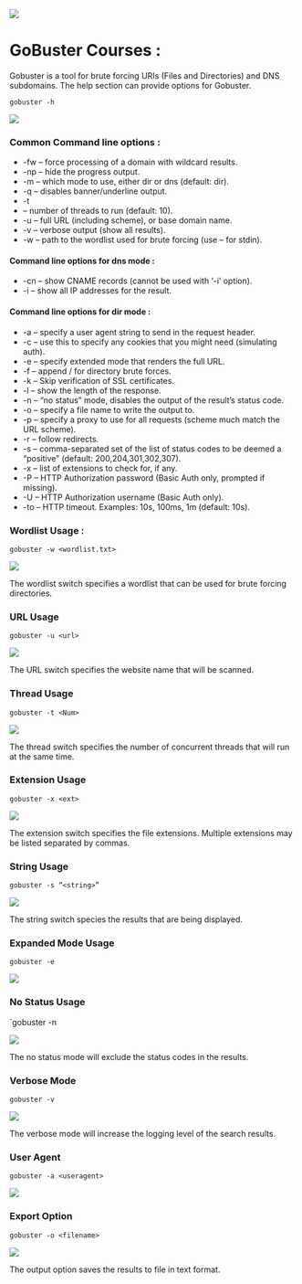 ![](https://redteamtutorials.com/wp-content/uploads/2018/11/gobuster-1.png)

# GoBuster Courses : 

Gobuster is a tool for brute forcing URIs (Files and Directories) and DNS subdomains.
The help section can provide options for Gobuster.

`gobuster -h`

![](https://redteamtutorials.com/wp-content/uploads/2018/11/help.png)

### Common Command line options :

- -fw – force processing of a domain with wildcard results.
- -np – hide the progress output.
- -m  – which mode to use, either dir or dns (default: dir).
- -q – disables banner/underline output.
- -t
-  – number of threads to run (default: 10).
- -u  – full URL (including scheme), or base domain name.
- -v – verbose output (show all results).
- -w  – path to the wordlist used for brute forcing (use – for stdin).

#### Command line options for dns mode :

- -cn – show CNAME records (cannot be used with ‘-i’ option).
- -i – show all IP addresses for the result.

#### Command line options for dir mode :

- -a <user agent string> – specify a user agent string to send in the request header.
- -c <http cookies> – use this to specify any cookies that you might need (simulating auth).
- -e – specify extended mode that renders the full URL.
- -f – append / for directory brute forces.
- -k – Skip verification of SSL certificates.
- -l – show the length of the response.
- -n – “no status” mode, disables the output of the result’s status code.
- -o <file> – specify a file name to write the output to.
- -p <proxy url> – specify a proxy to use for all requests (scheme much match the URL scheme).
- -r – follow redirects.
- -s <status codes> – comma-separated set of the list of status codes to be deemed a “positive” (default: 200,204,301,302,307).
- -x <extensions> – list of extensions to check for, if any.
- -P <password> – HTTP Authorization password (Basic Auth only, prompted if missing).
- -U <username> – HTTP Authorization username (Basic Auth only).
- -to <timeout> – HTTP timeout. Examples: 10s, 100ms, 1m (default: 10s).

### Wordlist Usage :

`gobuster -w <wordlist.txt>`

![](https://redteamtutorials.com/wp-content/uploads/2018/11/gobusterexample-wordlist-1024x499.png)

The wordlist switch specifies a wordlist that can be used for brute forcing directories.

### URL Usage

`gobuster -u <url>`

![](https://redteamtutorials.com/wp-content/uploads/2018/11/gobusterexample-url-1024x499.png)

The URL switch specifies the website name that will be scanned.

### Thread Usage

`gobuster -t <Num>`

![](https://redteamtutorials.com/wp-content/uploads/2018/11/gobusterexample-threads-1024x499.png)

The thread switch specifies the number of concurrent threads that will run at the same time.

### Extension Usage

`gobuster -x <ext>`

![](https://redteamtutorials.com/wp-content/uploads/2018/11/gobusterexample-ext-1024x499.png)

The extension switch specifies the file extensions. Multiple extensions may be listed separated by commas.

### String Usage

`gobuster -s “<string>”`

![](https://redteamtutorials.com/wp-content/uploads/2018/11/gobusterexample-string-edit-1024x304.png)

The string switch species the results that are being displayed.

### Expanded Mode Usage

`gobuster -e`

![](https://redteamtutorials.com/wp-content/uploads/2018/11/gobusterexample-expanded-edit-1024x293.png)

### No Status Usage

`gobuster -n

![](https://redteamtutorials.com/wp-content/uploads/2018/11/gobusterexample-nostatus-1024x305.png)

The no status mode will exclude the status codes in the results.

### Verbose Mode

`gobuster -v`

![](https://redteamtutorials.com/wp-content/uploads/2018/11/gobusterexample-verbose.png)

The verbose mode will increase the logging level of the search results.

### User Agent

`gobuster -a <useragent>`

![](https://redteamtutorials.com/wp-content/uploads/2018/11/gobusterexample-useragent.png)

### Export Option

`gobuster -o <filename>`

![](https://redteamtutorials.com/wp-content/uploads/2018/11/gobusterexample-output.png)

The output option saves the results to file in text format.

